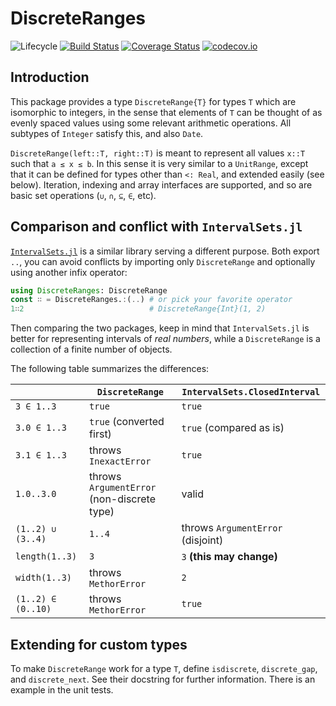 # DiscreteRanges

![Lifecycle](https://img.shields.io/badge/lifecycle-experimental-orange.svg)
[![Build Status](https://travis-ci.org/tpapp/DiscreteRanges.jl.svg?branch=master)](https://travis-ci.org/tpapp/DiscreteRanges.jl)
[![Coverage Status](https://coveralls.io/repos/github/tpapp/DiscreteRanges.jl/badge.svg?branch=master)](https://coveralls.io/github/tpapp/DiscreteRanges.jl?branch=master)
[![codecov.io](http://codecov.io/github/tpapp/DiscreteRanges.jl/coverage.svg?branch=master)](http://codecov.io/github/tpapp/DiscreteRanges.jl?branch=master)

## Introduction

This package provides a type `DiscreteRange{T}` for types `T` which
are isomorphic to integers, in the sense that elements of `T` can be
thought of as evenly spaced values using some relevant arithmetic
operations. All subtypes of `Integer` satisfy this, and also `Date`.

`DiscreteRange(left::T, right::T)` is meant to represent all values
`x::T` such that `a ≤ x ≤ b`. In this sense it is very similar to a
`UnitRange`, except that it can be defined for types other than `<:
Real`, and extended easily (see below). Iteration, indexing and array
interfaces are supported, and so are basic set operations (`∪`, `∩`,
`⊆`, `∈`, etc).

## Comparison and conflict with `IntervalSets.jl`

[`IntervalSets.jl`](https://github.com/JuliaMath/IntervalSets.jl) is a similar library serving a different purpose. Both export `..`, you can avoid conflicts by importing only `DiscreteRange` and optionally using another infix operator:

```julia
using DiscreteRanges: DiscreteRange
const ∷ = DiscreteRanges.:(..) # or pick your favorite operator
1∷2                            # DiscreteRange{Int}(1, 2)
```

Then comparing the two packages, keep in mind that `IntervalSets.jl`
is better for representing intervals of *real numbers*, while a
`DiscreteRange` is a collection of a finite number of objects.

The following table summarizes the differences:

|   | `DiscreteRange` | `IntervalSets.ClosedInterval` |
|---|---|---|
| `3 ∈ 1..3` | `true` | `true` |
| `3.0 ∈ 1..3` | `true` (converted first) | `true` (compared as is) |
| `3.1 ∈ 1..3` | throws `InexactError` | `true` |
| `1.0..3.0` | throws `ArgumentError` (non-discrete type) | valid |
| `(1..2) ∪ (3..4)` | `1..4` | throws `ArgumentError` (disjoint) |
| `length(1..3)` | `3` | `3` **(this may change)** |
| `width(1..3)` | throws `MethorError` | `2` |
| `(1..2) ∈ (0..10)` | throws `MethorError` | `true` |

## Extending for custom types

To make `DiscreteRange` work for a type `T`, define `isdiscrete`,
`discrete_gap`, and `discrete_next`. See their docstring for further
information. There is an example in the unit tests.
